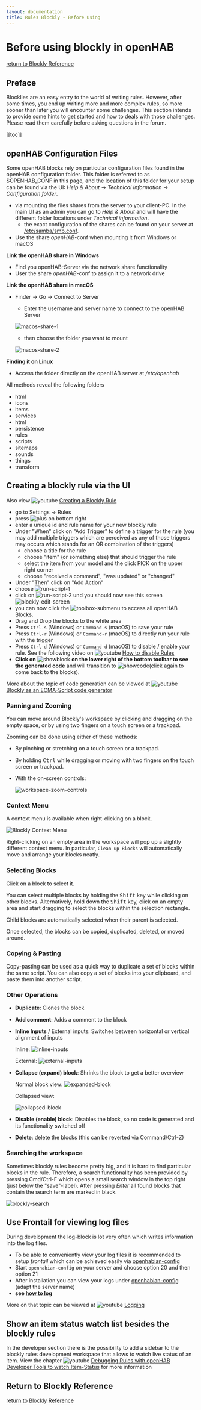 ```yaml
---
layout: documentation
title: Rules Blockly - Before Using
---
```

<!-- markdownlint-disable MD036 -->

# Before using blockly in openHAB

[return to Blockly Reference](index.html#before-using-blockly)

## Preface

Blocklies are an easy entry to the world of writing rules.
However, after some times, you end up writing more and more complex rules, so more sooner than later you will encounter some challenges.
This section intends to provide some hints to get started and how to deals with those challenges.
Please read them carefully before asking questions in the forum.

[[toc]]

## **openHAB Configuration Files**

Some openHAB blocks rely on particular configuration files found in the openHAB configuration folder.
This folder is referred to as $OPENHAB\_CONF in this page, and the location of this folder for your setup can be found via the UI: _Help & About_ -> _Technical Information_ -> _Configuration folder_.

- via mounting the files shares from the server to your client-PC.
In the main UI as an admin you can go to _Help & About_ and will have the different folder locations under _Technical information_.
  - the exact configuration of the shares can be found on your server at [/etc/samba/smb.conf](https://github.com/openhab/openhabian/blob/main/includes/smb.conf).
- Use the share _openHAB_-conf when mounting it from Windows or macOS

**Link the openHAB share in Windows**

- Find you openHAB-Server via the network share functionality
- User the share _openHAB_-conf to assign it to a network drive

**Link the openHAB share in macOS**

- Finder -> Go -> Connect to Server
  - Enter the username and server name to connect to the openHAB Server

  ![macos-share-1](../images/blockly/blockly-openhab-macos-share-1.png)
  - then choose the folder you want to mount

  ![macos-share-2](../images/blockly/blockly-openhab-macos-share-2.png)

**Finding it on Linux**

- Access the folder directly on the openHAB server at _/etc/openhab_

All methods reveal the following folders

- html
- icons
- items
- services
- html
- persistence
- rules
- scripts
- sitemaps
- sounds
- things
- transform

## Creating a blockly rule via the UI

Also view ![youtube](../images/blockly/youtube-logo-small.png) [Creating a Blockly Rule](https://youtu.be/EdllUlJ7p6k?t=429)

- go to Settings -> Rules
- press ![plus](../images/blockly/blockly-plus-small.png) on bottom right
- enter a unique id and rule name for your new blockly rule
- Under "When" click on "Add Trigger" to define a trigger for the rule (you may add multiple triggers which are perceived as any of those triggers may occurs which stands for an OR combination of the triggers)
  - choose a title for the rule
  - choose "item" (or something else) that should trigger the rule
  - select the item from your model and the click PICK on the upper right corner
  - choose "received a command", "was updated" or "changed"
- Under "Then" click on "Add Action"
- choose ![run-script-1](../images/blockly/blockly-run-script.png)
- click on ![run-script-2](../images/blockly/blockly-run-script-2.png) und you should now see this screen
  ![blockly-edit-screen](../images/blockly/blockly-edit-screen.png)
- you can now click the ![toolbox-submenu](../images/blockly/blockly-arrow.png) to access all openHAB Blocks.
- Drag and Drop the blocks to the white area
- Press `Ctrl-s` (Windows) or `Command-s` (macOS) to save your rule
- Press `Ctrl-r` (Windows) or `Command-r` (macOS) to directly run your rule with the trigger
- Press `Ctrl-d` (Windows) or `Command-d` (macOS) to disable / enable your rule.
See the following video on ![youtube](../images/blockly/youtube-logo-small.png) [How to disable Rules](https://youtu.be/hSRfooBKn9A?t=1668)
- **Click on** ![showblock](../images/blockly/blockly-workspace-showblocks.png) **on the lower right of the bottom toolbar to see the generated code** and will transition to ![showcode](../images/blockly/blockly-workspace-showcode.png)(click again to come back to the blocks).

More about the topic of code generation can be viewed at ![youtube](../images/blockly/youtube-logo-small.png) [Blockly as an ECMA-Script code generator](https://youtu.be/EdllUlJ7p6k?t=1739)

### Panning and Zooming

You can move around Blockly's workspace by clicking and dragging on the empty space, or by using two fingers on a touch screen or a trackpad.

Zooming can be done using either of these methods:

- By pinching or stretching on a touch screen or a trackpad.
- By holding <kbd>Ctrl</kbd> while dragging or moving with two fingers on the touch screen or trackpad.
- With the on-screen controls:
  
  ![workspace-zoom-controls](../images/blockly/blockly-zoom.png)

### Context Menu

A context menu is available when right-clicking on a block.

![Blockly Context Menu](../images/blockly/blockly-contextmenu.png)

Right-clicking on an empty area in the workspace will pop up a slightly different context menu.
In particular, `Clean up Blocks` will automatically move and arrange your blocks neatly.

### Selecting Blocks

Click on a block to select it.

You can select multiple blocks by holding the <kbd>Shift</kbd> key while clicking on other blocks.
Alternatively, hold down the <kbd>Shift</kbd> key, click on an empty area and start dragging to select the blocks within the selection rectangle.

Child blocks are automatically selected when their parent is selected.

Once selected, the blocks can be copied, duplicated, deleted, or moved around.

### Copying & Pasting

Copy-pasting can be used as a quick way to duplicate a set of blocks within the same script.
You can also copy a set of blocks into your clipboard, and paste them into another script.

### Other Operations

- **Duplicate**: Clones the block
- **Add comment**: Adds a comment to the block
- **Inline Inputs** / External inputs: Switches between horizontal or vertical alignment of inputs

  Inline:
  ![inline-inputs](../images/blockly/blockly-inputs-inline.png)

  External:
  ![external-inputs](../images/blockly/blockly-inputs-external.png)

- **Collapse (expand) block**: Shrinks the block to get a better overview

  Normal block view:
  ![expanded-block](../images/blockly/blockly-expanded.png)

  Collapsed view:

  ![collapsed-block](../images/blockly/blockly-collapsed.png)

- **Disable (enable) block**: Disables the block, so no code is generated and its functionality switched off
- **Delete**: delete the blocks (this can be reverted via Command/Ctrl-Z)

### Searching the workspace

Sometimes blockly rules become pretty big, and it is hard to find particular blocks in the rule.
Therefore, a search functionality has been provided by pressing Cmd/Ctrl-F which opens a small search window in the top right (just below the "save"-label).
After pressing _Enter_ all found blocks that contain the search term are marked in black.

![blockly-search](../images/blockly/blockly-search.png)

## Use Frontail for viewing log files

During development the log-block is lot very often which writes information into the log files.

- To be able to conveniently view your log files it is recommended to setup _frontail_ which can be achieved easily via [openhabian-config](https://www.openhab.org/docs/installation/openhabian.html#optional-components)
- Start `openhabian-config` on your server and choose option 20 and then option 21
- After installation you can view your logs under [openhabian-config](http://myopenhab-server:9001) (adapt the server name)
- **see [how to log](https://www.openhab.org/docs/administration/logging.html)**

More on that topic can be viewed at ![youtube](../images/blockly/youtube-logo-small.png) [Logging](https://youtu.be/EdllUlJ7p6k?t=670)

## Show an item status watch list besides the blockly rules

In the developer section there is the possibility to add a sidebar to the blockly rules development workspace that allows to watch live status of an item.
View the chapter ![youtube](../images/blockly/youtube-logo-small.png) [Debugging Rules with openHAB Developer Tools to watch Item-Status](https://youtu.be/EdllUlJ7p6k?t=325) for more information

## Return to Blockly Reference

[return to Blockly Reference](index.html#before-using-blockly)
